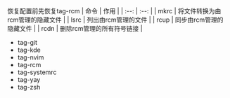 恢复配置前先恢复tag-rcm
| 命令 | 作用 |
| :--: | :--: |
| mkrc | 将文件转换为由rcm管理的隐藏文件 |
| lsrc | 列出由rcm管理的文件 |
| rcup | 同步由rcm管理的隐藏文件 |
| rcdn | 删除rcm管理的所有符号链接 |

- tag-git
- tag-kde
- tag-nvim
- tag-rcm
- tag-systemrc
- tag-yay
- tag-zsh
